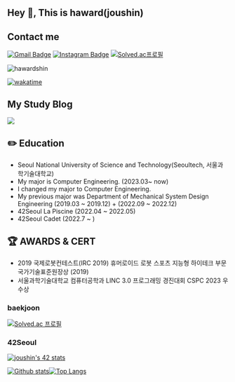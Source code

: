 ## Hey 👋, This is haward(joushin)

## Contact me
 
 
[![Gmail Badge](https://img.shields.io/badge/-wnddms12345@naver.com-c14438?style=flat&logo=Gmail&logoColor=white&link=mailto:wnddms12345@naver.com)](mailto:wnddms12345@naver.com) 
<a href="https://instagram.com/sj.eun"><img src="https://img.shields.io/badge/-@sj.eun-purple?style=flat&amp;logo=instagram&amp;logoColor=white&amp;link=https://instagram.com/coderwhoknows/" alt="Instagram Badge"></a>
[![Solved.ac프로필](http://mazassumnida.wtf/api/mini/generate_badge?boj=wnddms12345)](https://solved.ac/wnddms12345)
<p align=left> <img src=https://komarev.com/ghpvc/?username=hawardshin alt=hawardshin /> 
</p>

[![wakatime](https://wakatime.com/badge/user/018bebe4-c2cb-4acb-bd4e-023755f3618b.svg)](https://wakatime.com/@018bebe4-c2cb-4acb-bd4e-023755f3618b)

## My Study Blog

<a href="https://haward.tistory.com/">
    <img src="https://img.shields.io/badge/Haward's Code Circus-B9ACDA?style=for-the-badge"/></a>
 


## ✏️ Education
<ul>
<li> Seoul National University of Science and Technology(Seoultech, 서울과학기술대학교)
  </li>
<li>  My major is Computer Engineering. (2023.03~ now)</li>
<li>  I changed my major to Computer Engineering.</li>
<li> My previous major was Department of Mechanical System Design Engineering (2019.03 ~ 2019.12) + (2022.09 ~ 2022.12) </li>
<li> 42Seoul La Piscine (2022.04 ~ 2022.05) </li>
<li> 42Seoul Cadet (2022.7 ~ )</li>
</ul>

## 🏆 AWARDS & CERT
<ul>
 <li>2019 국제로봇컨테스트(IRC 2019) 휴머로이드 로봇 스포츠 지능형 하이테크 부문 국가기술표준원장상 (2019) </li>
 <li>서울과학기술대학교 컴퓨터공학과 LINC 3.0 프로그래밍 경진대회 CSPC 2023 우수상 </li>
</ul>

### baekjoon

[![Solved.ac
프로필](http://mazassumnida.wtf/api/v2/generate_badge?boj=wnddms12345)](https://solved.ac/wnddms12345)

###  42Seoul
[![joushin's 42 stats](https://badge.mediaplus.ma/colorfulwaves/joushin?UM6P=off)](https://github.com/oakoudad/badge42)



[![Github stats](https://github-readme-stats.vercel.app/api?username=hawardshin&show_icons=true&include_all_commits=true)](https://github.com/hawardshin/github-readme-stats)[![Top Langs](https://github-readme-stats.vercel.app/api/top-langs/?username=hawardshin&layout=compact)](https://github.com/hawardshin/github-readme-stats)
